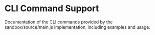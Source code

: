 # CLI Command Support

Documentation of the CLI commands provided by the sandbox/source/main.js implementation, including examples and usage.